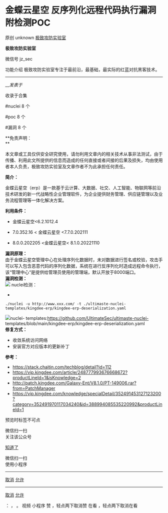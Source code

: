 #  金蝶云星空 反序列化远程代码执行漏洞 附检测POC

原创 unknown  [ 极致攻防实验室 ](javascript:void\(0\);)

**极致攻防实验室** ![]()

微信号 jz_sec

功能介绍 极致攻防实验室专注于最前沿，最基础，最实际的红蓝对抗黑客技术。

____

___发表于_

收录于合集

#nuclei 8 个

#poc 8 个

#漏洞 8 个

**免责声明：  
**

本文章或工具仅供安全研究使用，请勿利用文章内的相关技术从事非法测试，由于传播、利用此文所提供的信息而造成的任何直接或者间接的后果及损失，均由使用者本人负责，极致攻防实验室及文章作者不为此承担任何责任。

 **简介：**

金蝶云星空（erp）是一款基于云计算、大数据、社交、人工智能、物联网等前沿技术研发的新一代战略性企业管理软件，为企业提供财务管理、供应链管理以及业务流程管理等一体化解决方案。

  

 **利用条件：**

  * 金蝶云星空<6.2.1012.4

  * 7.0.352.16 < 金蝶云星空 <7.7.0.202111

  * 8.0.0.202205 <金蝶云星空< 8.1.0.20221110

  

  
 **漏洞原理：**  
由于金蝶云星空管理中心在处理序列化数据时，未对数据进行签名或校验，攻击手可以写入包含恶意代码的序列化数据，系统在进行反序列化时造成远程命令执行，该“管理中心“是提供给管理员使用的管理端，默认开放于8000端口。  
 **漏洞检测：**  
![](https://raw.githubusercontent.com/tuchuang9/tc1/refs/heads/main/public/20230617194327.png)
nuclei检测：

  * 

    
    
    ./nuclei -u http://www.xxx.com/ -t ./ultimaste-nuclei-templates/kingdee-erp/kingdee-erp-deserialization.yaml

‍![](https://raw.githubusercontent.com/tuchuang9/tc1/refs/heads/main/public/20230617194328.png)nuclei-
templates:https://github.com/UltimateSec/ultimaste-nuclei-
templates/blob/main/kingdee-erp/kingdee-erp-deserialization.yaml  
 **修复方式：**

  * 收敛系统访问网络
  * 安装官方对应版本的更新补丁

  
 **参考：**

  * https://stack.chaitin.com/techblog/detail?id=112
  * https://vip.kingdee.com/article/248777993676668672?productLineId=1&isKnowledge=2
  * http://patch.kingdee.com/Galaxy-Ent/V8.1.0/PT-149006.rar?from=PatchManager
  * https://vip.kingdee.com/knowledge/specialDetail/352491453127123200?category=352491970117034240&id=388994085535220992&productLineId=1

  
  

预览时标签不可点

微信扫一扫  
关注该公众号

[知道了](javascript:;)

微信扫一扫  
使用小程序

****

[取消](javascript:void\(0\);) [允许](javascript:void\(0\);)

****

[取消](javascript:void\(0\);) [允许](javascript:void\(0\);)

： ， 。   视频 小程序 赞 ，轻点两下取消赞 在看 ，轻点两下取消在看

